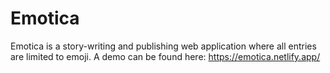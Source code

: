 # Emotica

Emotica is a story-writing and publishing web application where all entries are limited to emoji. A demo can be found here: https://emotica.netlify.app/
